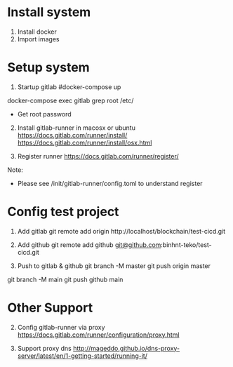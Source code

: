 # Install system 
1. Install docker 
2. Import images 


# Setup system 
1. Startup gitlab 
#docker-compose up 

docker-compose exec gitlab  grep root /etc/
- Get root password 


2. Install gitlab-runner in macosx or ubuntu 
https://docs.gitlab.com/runner/install/
https://docs.gitlab.com/runner/install/osx.html


3. Register runner 
https://docs.gitlab.com/runner/register/

Note: 
  - Please see  /init/gitlab-runner/config.toml to understand register 


# Config test project 
1. Add gitlab 
 git remote add origin  http://localhost/blockchain/test-cicd.git

2. Add github 
 git remote add github git@github.com:binhnt-teko/test-cicd.git


3. Push to gitlab & github
git branch -M master
git push origin master

git branch -M main
git push github main


#  Other Support 
2. Config gitlab-runner via proxy 
https://docs.gitlab.com/runner/configuration/proxy.html


3. Support proxy dns 
http://mageddo.github.io/dns-proxy-server/latest/en/1-getting-started/running-it/

